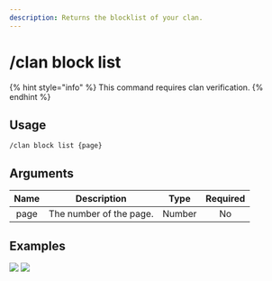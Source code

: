 ```yaml
---
description: Returns the blocklist of your clan.
---
```


# /clan block list

{% hint style="info" %}
This command requires clan verification.
{% endhint %}

## Usage

```
/clan block list {page}
```

## Arguments

| Name | Description             | Type   | Required |
| :--: | :---------------------: | :----: | :------: |
| page | The number of the page. | Number | No       |

## Examples

![](https://forkman.vercel.app/_media/examples/clan/block/list-0.png)
![](https://forkman.vercel.app/_media/examples/clan/block/list-1.png)